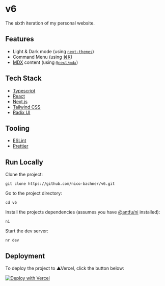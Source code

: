 # v6

The sixth iteration of my personal website.

## Features

- Light & Dark mode (using [`next-themes`](https://github.com/pacocoursey/next-themes))
- Command Menu (using [⌘K](https://cmdk.paco.me))
- [MDX](https://mdxjs.com) content (using [`@next/mdx`](https://nextjs.org/docs/app/building-your-application/configuring/mdx#nextmdx))

## Tech Stack

- [Typescript](https://www.typescriptlang.org)
- [React](https://reactjs.org)
- [Next.js](https://nextjs.org)
- [Tailwind CSS](https://tailwindcss.com)
- [Radix UI](https://www.radix-ui.com)

## Tooling

- [ESLint](https://eslint.org)
- [Prettier](https://prettier.io)

## Run Locally

Clone the project:

```
git clone https://github.com/nico-bachner/v6.git
```

Go to the project directory:

```
cd v6
```

Install the projects dependencies (assumes you have [@antfu/ni](https://github.com/antfu/ni) installed):

```
ni
```

Start the dev server:

```
nr dev
```

## Deployment

To deploy the project to ▲Vercel, click the button below:

[![Deploy with Vercel](https://vercel.com/button)](https://vercel.com/new/git/external?repository-url=https%3A%2F%2Fgithub.com%2Fnico-bachner%2Fv6)
